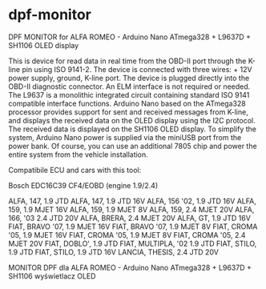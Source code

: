 # dpf-monitor
DPF MONITOR for ALFA ROMEO - Arduino Nano ATmega328 + L9637D +  SH1106 OLED display

This is device for read data in real time from the OBD-II port through the K-line pin using ISO 9141-2.
The device is connected with three wires: + 12V power supply, ground, K-line port.
The device is plugged directly into the OBD-II diagnostic connector. An ELM interface is not required or needed.
The L9637 is a monolithic integrated circuit containing standard ISO 9141 compatible interface functions.
Arduino Nano based on the ATmega328 processor provides support for sent and received messages from K-line, and displays the received data on the OLED display using the I2C protocol. 
The received data is displayed on the SH1106 OLED display.
To simplify the system, Arduino Nano power is supplied via the miniUSB port from the power bank. Of course, you can use an additional 7805 chip and power the entire system from the vehicle installation.

Compatibile ECU and cars with this tool:

Bosch EDC16C39 CF4/EOBD (engine 1.9/2.4)

ALFA, 147, 1.9 JTD
ALFA, 147, 1.9 JTD 16V
ALFA, 156 '02, 1.9 JTD 16V
ALFA, 159, 1.9 MJET 16V
ALFA, 159, 1.9 MJET 8V
ALFA, 159, 2.4 MJET 20V
ALFA, 166, '03 2.4 JTD 20V
ALFA, BRERA, 2.4 MJET 20V
ALFA, GT, 1.9 JTD 16V
FIAT, BRAVO '07, 1.9 MJET 16V
FIAT, BRAVO '07, 1.9 MJET 8V
FIAT, CROMA '05, 1.9 MJET 16V
FIAT, CROMA '05, 1.9 MJET 8V
FIAT, CROMA '05, 2.4 MJET 20V
FIAT, DOBLO', 1.9 JTD
FIAT, MULTIPLA, '02 1.9 JTD
FIAT, STILO, 1.9 JTD
FIAT, STILO, 1.9 JTD 16V
LANCIA, THESIS, 2.4 JTD 20V

MONITOR DPF dla ALFA ROMEO - Arduino Nano ATmega328 + L9637D + SH1106 wyświetlacz OLED
